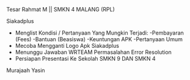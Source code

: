 
Tesar Rahmat M || SMKN 4 MALANG (RPL)

Siakadplus

- Menglist Kondisi / Pertanyaan Yang Mungkin Terjadi:
               -Pembayaran (Fees)
               -Bantuan (Beasiswa)
               -Keuntungan APK
               -Pertanyaan Umum
- Mecoba Mengganti Logo Apk Siakadplus
- Menunggu Jawaban WRTEAM Permasalahan Error Resolution
- Persiapan Presentasi Ke Sekolah SMKN 9 DAN SMKN 4

Murajaah Yasin